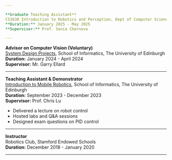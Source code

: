 ```yaml
---

**Graduate Teaching Assistant**  
CS3630 Introduction to Robotics and Perception, Dept of Computer Science, Georgia Tech  
**Duration:** January 2025 - May 2025  
**Supervisor:** Prof. Sonia Chernova  

---
```


**Advisor on Computer Vision (Voluntary)**  
[System Design Projects](http://www.drps.ed.ac.uk/20-21/dpt/cxinfr09032.htm), School of Informatics, The University of Edinburgh  
**Duration:** January 2024 - April 2024  
**Supervisor:** Mr. Garry Ellard  

---

**Teaching Assistant & Demonstrator**  
[Introduction to Mobile Robotics](https://opencourse.inf.ed.ac.uk/mob), School of Informatics, The University of Edinburgh  
**Duration:** September 2023 - December 2023  
**Supervisor:** Prof. Chris Lu  
- Delivered a lecture on robot control  
- Hosted labs and Q&A sessions  
- Designed exam questions on PID control  

---

**Instructor**  
Robotics Club, Stamford Endowed Schools  
**Duration:** December 2018 - January 2020  

---

